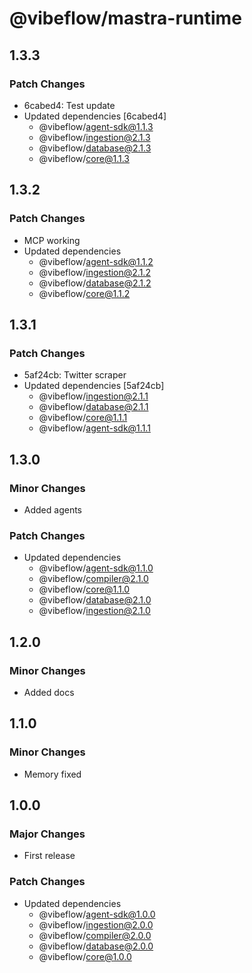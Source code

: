 # @vibeflow/mastra-runtime

## 1.3.3

### Patch Changes

- 6cabed4: Test update
- Updated dependencies [6cabed4]
  - @vibeflow/agent-sdk@1.1.3
  - @vibeflow/ingestion@2.1.3
  - @vibeflow/database@2.1.3
  - @vibeflow/core@1.1.3

## 1.3.2

### Patch Changes

- MCP working
- Updated dependencies
  - @vibeflow/agent-sdk@1.1.2
  - @vibeflow/ingestion@2.1.2
  - @vibeflow/database@2.1.2
  - @vibeflow/core@1.1.2

## 1.3.1

### Patch Changes

- 5af24cb: Twitter scraper
- Updated dependencies [5af24cb]
  - @vibeflow/ingestion@2.1.1
  - @vibeflow/database@2.1.1
  - @vibeflow/core@1.1.1
  - @vibeflow/agent-sdk@1.1.1

## 1.3.0

### Minor Changes

- Added agents

### Patch Changes

- Updated dependencies
  - @vibeflow/agent-sdk@1.1.0
  - @vibeflow/compiler@2.1.0
  - @vibeflow/core@1.1.0
  - @vibeflow/database@2.1.0
  - @vibeflow/ingestion@2.1.0

## 1.2.0

### Minor Changes

- Added docs

## 1.1.0

### Minor Changes

- Memory fixed

## 1.0.0

### Major Changes

- First release

### Patch Changes

- Updated dependencies
  - @vibeflow/agent-sdk@1.0.0
  - @vibeflow/ingestion@2.0.0
  - @vibeflow/compiler@2.0.0
  - @vibeflow/database@2.0.0
  - @vibeflow/core@1.0.0
